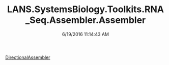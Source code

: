 ﻿---
title: LANS.SystemsBiology.Toolkits.RNA_Seq.Assembler.Assembler
date: 6/19/2016 11:14:43 AM
---

[DirectionalAssembler](T-LANS.SystemsBiology.Toolkits.RNA_Seq.Assembler.Assembler.DirectionalAssembler.html)
